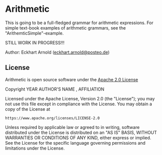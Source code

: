 # Arithmetic

This is going to be a full-fledged grammar for arithmetic expressions.
For simple text-book examples of arithmetic grammars, see the 
"ArithemticSimple"-example. 

STILL WORK IN PROGRESS!!!

Author: Eckhart Arnold (eckhart.arnold@posteo.de)


## License

Arithmetic is open source software under the [Apache 2.0 License](https://www.apache.org/licenses/LICENSE-2.0)

Copyright YEAR AUTHOR'S NAME <EMAIL>, AFFILIATION

Licensed under the Apache License, Version 2.0 (the "License");
you may not use this file except in compliance with the License.
You may obtain a copy of the License at

    https://www.apache.org/licenses/LICENSE-2.0

Unless required by applicable law or agreed to in writing, software
distributed under the License is distributed on an "AS IS" BASIS,
WITHOUT WARRANTIES OR CONDITIONS OF ANY KIND, either express or implied.
See the License for the specific language governing permissions and
limitations under the License.
